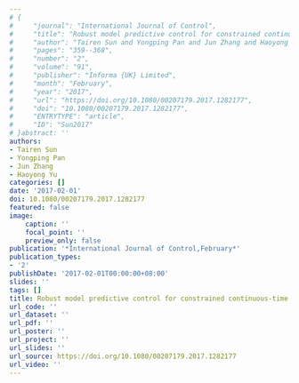```yaml
---
# {
#     "journal": "International Journal of Control",
#     "title": "Robust model predictive control for constrained continuous-time nonlinear systems",
#     "author": "Tairen Sun and Yongping Pan and Jun Zhang and Haoyong Yu",
#     "pages": "359--368",
#     "number": "2",
#     "volume": "91",
#     "publisher": "Informa {UK} Limited",
#     "month": "February",
#     "year": "2017",
#     "url": "https://doi.org/10.1080/00207179.2017.1282177",
#     "doi": "10.1080/00207179.2017.1282177",
#     "ENTRYTYPE": "article",
#     "ID": "Sun2017"
# }abstract: ''
authors:
- Tairen Sun
- Yongping Pan
- Jun Zhang
- Haoyong Yu
categories: []
date: '2017-02-01'
doi: 10.1080/00207179.2017.1282177
featured: false
image:
    caption: ''
    focal_point: ''
    preview_only: false
publication: '*International Journal of Control,February*'
publication_types:
- '2'
publishDate: '2017-02-01T00:00:00+08:00'
slides: ''
tags: []
title: Robust model predictive control for constrained continuous-time nonlinear systems
url_code: ''
url_dataset: ''
url_pdf: ''
url_poster: ''
url_project: ''
url_slides: ''
url_source: https://doi.org/10.1080/00207179.2017.1282177
url_video: ''
---
```

